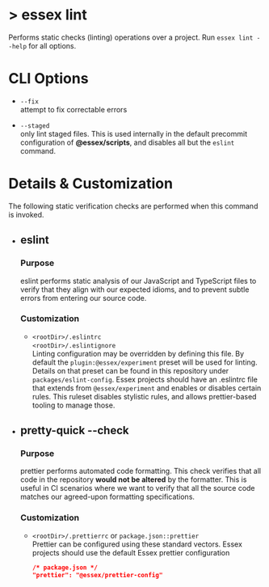 # > essex lint

Performs static checks (linting) operations over a project. Run `essex lint --help` for all options.

# CLI Options

- `--fix`<br/> attempt to fix correctable errors

- `--staged`<br/> only lint staged files. This is used internally in the default precommit configuration of **@essex/scripts**, and disables all but the `eslint` command.


# Details & Customization

The following static verification checks are performed when this command is invoked.

- ## eslint

  ### Purpose

  eslint performs static analysis of our JavaScript and TypeScript files to verify that they align with our expected idioms, and to prevent subtle errors from entering our source code.

  ### Customization

  - `<rootDir>/.eslintrc`<br/>
    `<rootDir>/.eslintignore`<br/>
    Linting configuration may be overridden by defining this file. By default the `plugin:@essex/experiment` preset will be used for linting. Details on that preset can be found in this repository under `packages/eslint-config`. Essex projects should have an .eslintrc file that extends from `@essex/experiment` and enables or disables certain rules. This ruleset disables stylistic rules, and allows prettier-based tooling to manage those.

- ## pretty-quick --check

  ### Purpose

  prettier performs automated code formatting. This check verifies that all code in the repository **would not be altered** by the formatter. This is useful in CI scenarios where we want to verify that all the source code matches our agreed-upon formatting specifications.

  ### Customization

  - `<rootDir>/.prettierrc` or `package.json::prettier`<br/>
    Prettier can be configured using these standard vectors. Essex projects should use the default Essex prettier configuration

    ```json
    /* package.json */
    "prettier": "@essex/prettier-config"
    ```
